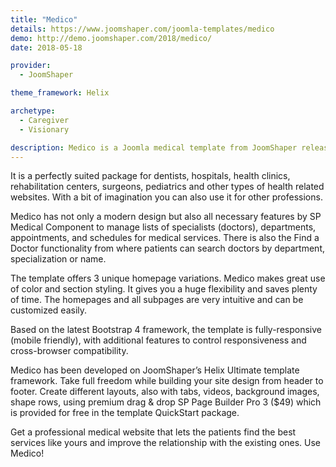 ```yaml
---
title: "Medico"
details: https://www.joomshaper.com/joomla-templates/medico
demo: http://demo.joomshaper.com/2018/medico/
date: 2018-05-18

provider:
  - JoomShaper

theme_framework: Helix

archetype:
  - Caregiver
  - Visionary

description: Medico is a Joomla medical template from JoomShaper released in April 2018. It includes almost everything you’ll need to create a solid medical website. 
---
```


It is a perfectly suited package for dentists, hospitals, health clinics, rehabilitation centers, surgeons, pediatrics and other types of health related websites. With a bit of imagination you can also use it for other professions.

Medico has not only a modern design but also all necessary features by SP Medical Component to manage lists of specialists (doctors), departments, appointments, and schedules for medical services. There is also the Find a Doctor functionality from where patients can search doctors by department, specialization or name.

The template offers 3 unique homepage variations. Medico makes great use of color and section styling. It gives you a huge flexibility and saves plenty of time. The homepages and all subpages are very intuitive and can be customized easily.

Based on the latest Bootstrap 4 framework, the template is fully-responsive (mobile friendly), with additional features to control responsiveness and cross-browser compatibility.

Medico has been developed on JoomShaper’s Helix Ultimate template framework. Take full freedom while building your site design from header to footer. Create different layouts, also with tabs, videos, background images, shape rows, using premium drag & drop SP Page Builder Pro 3 ($49) which is provided for free in the template QuickStart package.

Get a professional medical website that lets the patients find the best services like yours and improve the relationship with the existing ones. Use Medico!

